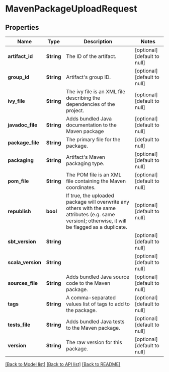 # MavenPackageUploadRequest

## Properties
Name | Type | Description | Notes
------------ | ------------- | ------------- | -------------
**artifact_id** | **String** | The ID of the artifact. | [optional] [default to null]
**group_id** | **String** | Artifact&#39;s group ID. | [optional] [default to null]
**ivy_file** | **String** | The ivy file is an XML file describing the dependencies of the project. | [optional] [default to null]
**javadoc_file** | **String** | Adds bundled Java documentation to the Maven package | [optional] [default to null]
**package_file** | **String** | The primary file for the package. | [default to null]
**packaging** | **String** | Artifact&#39;s Maven packaging type. | [optional] [default to null]
**pom_file** | **String** | The POM file is an XML file containing the Maven coordinates. | [optional] [default to null]
**republish** | **bool** | If true, the uploaded package will overwrite any others with the same attributes (e.g. same version); otherwise, it will be flagged as a duplicate. | [optional] [default to null]
**sbt_version** | **String** |  | [optional] [default to null]
**scala_version** | **String** |  | [optional] [default to null]
**sources_file** | **String** | Adds bundled Java source code to the Maven package. | [optional] [default to null]
**tags** | **String** | A comma-separated values list of tags to add to the package. | [optional] [default to null]
**tests_file** | **String** | Adds bundled Java tests to the Maven package. | [optional] [default to null]
**version** | **String** | The raw version for this package. | [optional] [default to null]

[[Back to Model list]](../README.md#documentation-for-models) [[Back to API list]](../README.md#documentation-for-api-endpoints) [[Back to README]](../README.md)


